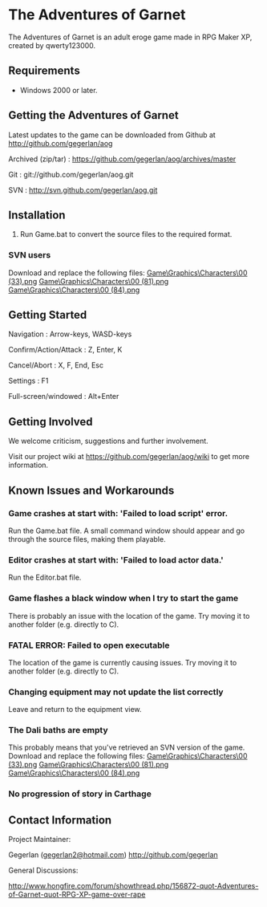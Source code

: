# The Adventures of Garnet

The Adventures of Garnet is an adult eroge game made in RPG Maker XP, created by qwerty123000.


## Requirements

* Windows 2000 or later.


## Getting the Adventures of Garnet

Latest updates to the game can be downloaded from Github at http://github.com/gegerlan/aog

Archived (zip/tar) : https://github.com/gegerlan/aog/archives/master

Git : git://github.com/gegerlan/aog.git

SVN : http://svn.github.com/gegerlan/aog.git


## Installation

1. Run Game.bat to convert the source files to the required format.

### SVN users

Download and replace the following files: 
[Game\Graphics\Characters\00 (33).png](https://github.com/gegerlan/aog/raw/master/Game/Graphics/Characters/00%20%2833%29.png) 
[Game\Graphics\Characters\00 (81).png](https://github.com/gegerlan/aog/raw/master/Game/Graphics/Characters/00%20%2881%29.png) 
[Game\Graphics\Characters\00 (84).png](https://github.com/gegerlan/aog/raw/master/Game/Graphics/Characters/00%20%2884%29.png) 

## Getting Started

Navigation : Arrow-keys, WASD-keys

Confirm/Action/Attack : Z, Enter, K

Cancel/Abort : X, F, End, Esc

Settings : F1

Full-screen/windowed : Alt+Enter


## Getting Involved

We welcome criticism, suggestions and further involvement.

Visit our project wiki at https://github.com/gegerlan/aog/wiki to get more information.


## Known Issues and Workarounds

### Game crashes at start with: 'Failed to load script' error.

Run the Game.bat file. A small command window should appear and go through the source files, making them playable. 

### Editor crashes at start with: 'Failed to load actor data.'

Run the Editor.bat file.

### Game flashes a black window when I try to start the game

There is probably an issue with the location of the game. Try moving it to another folder (e.g. directly to C).

### FATAL ERROR: Failed to open executable

The location of the game is currently causing issues. Try moving it to another folder (e.g. directly to C).

### Changing equipment may not update the list correctly

Leave and return to the equipment view.

### The Dali baths are empty

This probably means that you've retrieved an SVN version of the game. Download and replace the following files: 
[Game\Graphics\Characters\00 (33).png](https://github.com/gegerlan/aog/raw/master/Game/Graphics/Characters/00%20%2833%29.png) 
[Game\Graphics\Characters\00 (81).png](https://github.com/gegerlan/aog/raw/master/Game/Graphics/Characters/00%20%2881%29.png) 
[Game\Graphics\Characters\00 (84).png](https://github.com/gegerlan/aog/raw/master/Game/Graphics/Characters/00%20%2884%29.png) 

### No progression of story in Carthage

## Contact Information

Project Maintainer:

Gegerlan (gegerlan2@hotmail.com) http://github.com/gegerlan


General Discussions:

http://www.hongfire.com/forum/showthread.php/156872-quot-Adventures-of-Garnet-quot-RPG-XP-game-over-rape
